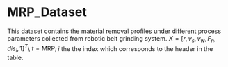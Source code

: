 # MRP_Dataset
This dataset contains the material removal profiles under different process parameters collected from robotic belt grinding system. 
$X = [r, v_s, v_w, F_n, dis_i, 1]^T$\\
$t = \text{MRP}_i$
$i$ the the index which corresponds to the header in the table.
